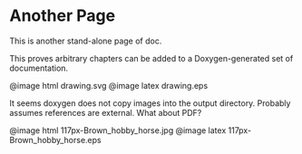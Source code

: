 Another Page
============

This is another stand-alone page of doc.

This proves arbitrary chapters can be added to a Doxygen-generated set of documentation.

@image html drawing.svg
@image latex drawing.eps

It seems doxygen does not copy images into the output directory. Probably assumes references
are external. What about PDF?


@image html 117px-Brown_hobby_horse.jpg
@image latex 117px-Brown_hobby_horse.eps
